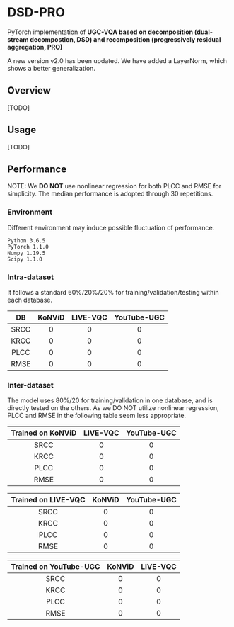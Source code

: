 # DSD-PRO

PyTorch implementation of **UGC-VQA based on decomposition (dual-stream decompostion, DSD) and recomposition (progressively residual aggregation, PRO)**


A new version v2.0 has been updated. We have added a LayerNorm, which shows a better generalization. 

## Overview

[TODO]

## Usage

[TODO]

## Performance

NOTE: We **DO NOT** use nonlinear regression for both PLCC and RMSE for simplicity. 
The median performance is adopted through 30 repetitions.

### Environment
Different environment may induce possible fluctuation of performance.

```
Python 3.6.5
PyTorch 1.1.0
Numpy 1.19.5
Scipy 1.1.0
```


### Intra-dataset
It follows a standard 60%/20%/20% for training/validation/testing within each database. 

|  DB  | KoNViD | LIVE-VQC | YouTube-UGC |
| :--: | :----: | :------: | :---------: |
| SRCC |   0    |    0     |      0      |
| KRCC |   0    |    0     |      0      |
| PLCC |   0    |    0     |      0      |
| RMSE |   0    |    0     |      0      |


### Inter-dataset
The model uses 80%/20 for training/validation in one database, and is directly tested on the others. As we DO NOT utilize nonlinear regression, PLCC and RMSE in the following table seem less appropriate.

| Trained on KoNViD | LIVE-VQC | YouTube-UGC |
| :---------------: | :------: | :---------: |
|       SRCC        |    0     |      0      |
|       KRCC        |    0     |      0      |
|       PLCC        |    0     |      0      |
|       RMSE        |    0     |      0      |

| Trained on LIVE-VQC | KoNViD | YouTube-UGC |
| :-----------------: | :----: | :---------: |
|        SRCC         |   0    |      0      |
|        KRCC         |   0    |      0      |
|        PLCC         |   0    |      0      |
|        RMSE         |   0    |      0      |

| Trained on YouTube-UGC | KoNViD | LIVE-VQC |
| :--------------------: | :----: | :------: |
|          SRCC          |   0    |    0     |
|          KRCC          |   0    |    0     |
|          PLCC          |   0    |    0     |
|          RMSE          |   0    |    0     |
